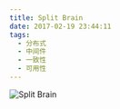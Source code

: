 ```yaml
---
title: Split Brain
date: 2017-02-19 23:44:11
tags:
  - 分布式
  - 中间件
  - 一致性
  - 可用性
---
```


![Split Brain](http://www6v.github.io/www6vHome/splitBrain/splitBrain.jpg "Split Brain")

